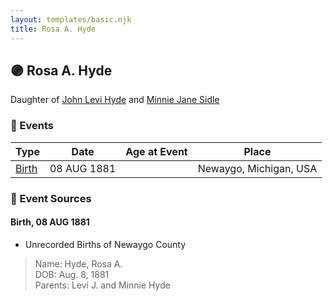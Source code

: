 ```yaml
---
layout: templates/basic.njk
title: Rosa A. Hyde
---
```

## 🟣 Rosa A. Hyde

Daughter of [John Levi Hyde](/people/2/23020300) and [Minnie Jane Sidle](/people/7/73883806)

### 📆 Events

Type | Date | Age at Event | Place
------ | ------ | ------ | ------
[Birth](#event-event-2) | 08 AUG 1881 |  | Newaygo, Michigan, USA

### 📰 Event Sources

#### <a id="event-event-2"></a> Birth, 08 AUG 1881
* Unrecorded Births of Newaygo County
>   
  > Name: Hyde, Rosa A.  
  > DOB: Aug. 8, 1881  
  > Parents: Levi J. and Minnie Hyde